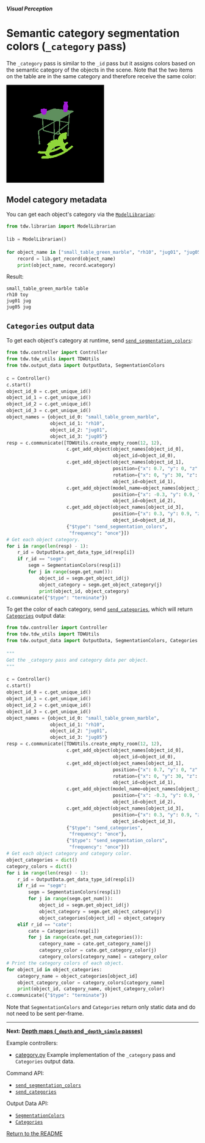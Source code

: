 ##### Visual Perception

# Semantic category segmentation colors (`_category` pass)

The `_category` pass is similar to the `_id` pass but it assigns colors based on the semantic category of the objects in the scene. Note that the two items on the table are in the same category and therefore receive the same color:

![](images/category_0000.png)

## Model category metadata

You can get each object's category via the [`ModelLibrarian`](../../python/librarian/model_librarian.md):

```python
from tdw.librarian import ModelLibrarian

lib = ModelLibrarian()

for object_name in ["small_table_green_marble", "rh10", "jug01", "jug05"]:
    record = lib.get_record(object_name)
    print(object_name, record.wcategory)
```

Result:

```
small_table_green_marble table
rh10 toy
jug01 jug
jug05 jug
```

## `Categories` output data

To get each object's category at runtime, send [`send_segmentation_colors`](../../api/command_api#send_segmentation_colors):

```python
from tdw.controller import Controller
from tdw.tdw_utils import TDWUtils
from tdw.output_data import OutputData, SegmentationColors

c = Controller()
c.start()
object_id_0 = c.get_unique_id()
object_id_1 = c.get_unique_id()
object_id_2 = c.get_unique_id()
object_id_3 = c.get_unique_id()
object_names = {object_id_0: "small_table_green_marble",
                object_id_1: "rh10",
                object_id_2: "jug01",
                object_id_3: "jug05"}
resp = c.communicate([TDWUtils.create_empty_room(12, 12),
                      c.get_add_object(object_names[object_id_0],
                                       object_id=object_id_0),
                      c.get_add_object(object_names[object_id_1],
                                       position={"x": 0.7, "y": 0, "z": 0.4},
                                       rotation={"x": 0, "y": 30, "z": 0},
                                       object_id=object_id_1),
                      c.get_add_object(model_name=object_names[object_id_2],
                                       position={"x": -0.3, "y": 0.9, "z": 0.2},
                                       object_id=object_id_2),
                      c.get_add_object(object_names[object_id_3],
                                       position={"x": 0.3, "y": 0.9, "z": -0.2},
                                       object_id=object_id_3),
                      {"$type": "send_segmentation_colors",
                       "frequency": "once"}])
# Get each object category.
for i in range(len(resp) - 1):
    r_id = OutputData.get_data_type_id(resp[i])
    if r_id == "segm":
        segm = SegmentationColors(resp[i])
        for j in range(segm.get_num()):
            object_id = segm.get_object_id(j)
            object_category = segm.get_object_category(j)
            print(object_id, object_category)
c.communicate({"$type": "terminate"})
```

To get the color of each category, send [`send_categories`](../../api/command_api#send_categories), which will return [`Categories`](../../api/output_data.md#Categories) output data:

```python
from tdw.controller import Controller
from tdw.tdw_utils import TDWUtils
from tdw.output_data import OutputData, SegmentationColors, Categories

"""
Get the _category pass and category data per object.
"""

c = Controller()
c.start()
object_id_0 = c.get_unique_id()
object_id_1 = c.get_unique_id()
object_id_2 = c.get_unique_id()
object_id_3 = c.get_unique_id()
object_names = {object_id_0: "small_table_green_marble",
                object_id_1: "rh10",
                object_id_2: "jug01",
                object_id_3: "jug05"}
resp = c.communicate([TDWUtils.create_empty_room(12, 12),
                      c.get_add_object(object_names[object_id_0],
                                       object_id=object_id_0),
                      c.get_add_object(object_names[object_id_1],
                                       position={"x": 0.7, "y": 0, "z": 0.4},
                                       rotation={"x": 0, "y": 30, "z": 0},
                                       object_id=object_id_1),
                      c.get_add_object(model_name=object_names[object_id_2],
                                       position={"x": -0.3, "y": 0.9, "z": 0.2},
                                       object_id=object_id_2),
                      c.get_add_object(object_names[object_id_3],
                                       position={"x": 0.3, "y": 0.9, "z": -0.2},
                                       object_id=object_id_3),
                      {"$type": "send_categories",
                       "frequency": "once"},
                      {"$type": "send_segmentation_colors",
                       "frequency": "once"}])
# Get each object category and category color.
object_categories = dict()
category_colors = dict()
for i in range(len(resp) - 1):
    r_id = OutputData.get_data_type_id(resp[i])
    if r_id == "segm":
        segm = SegmentationColors(resp[i])
        for j in range(segm.get_num()):
            object_id = segm.get_object_id(j)
            object_category = segm.get_object_category(j)
            object_categories[object_id] = object_category
    elif r_id == "cate":
        cate = Categories(resp[i])
        for j in range(cate.get_num_categories()):
            category_name = cate.get_category_name(j)
            category_color = cate.get_category_color(j)
            category_colors[category_name] = category_color
# Print the category colors of each object.
for object_id in object_categories:
    category_name = object_categories[object_id]
    object_category_color = category_colors[category_name]
    print(object_id, category_name, object_category_color)
c.communicate({"$type": "terminate"})
```

Note that `SegmentationColors` and `Categories` return only static data and do not need to be sent per-frame.

***

**Next: [Depth maps (`_depth` and `_depth_simple` passes)](depth.md)**

Example controllers:

- [category.py](https://github.com/threedworld-mit/tdw/blob/master/Python/example_controllers/visual_perception/category.py) Example implementation of the `_category` pass and `Categories` output data.

Command API:

- [`send_segmentation_colors`](../../api/command_api.md#send_segmentation_colors)
- [`send_categories`](../../api/command_api.md#send_categories)

Output Data API:

- [`SegmentationColors`](../../api/output_data.md#SegmentationColors.md)
- [`Categories`](../../api/output_data.md#Categories.md)

[Return to the README](../../README.md)

